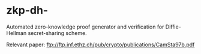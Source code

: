 zkp-dh-
=======

Automated zero-knowledge proof generator and verification for Diffie-Hellman secret-sharing scheme. 

Relevant paper: ftp://ftp.inf.ethz.ch/pub/crypto/publications/CamSta97b.pdf
